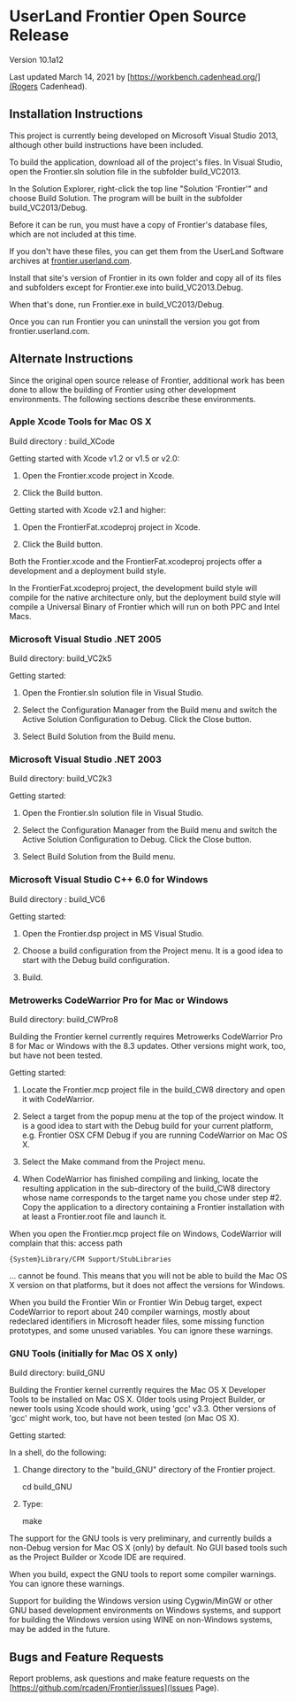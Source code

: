 # UserLand Frontier Open Source Release

Version 10.1a12 

Last updated March 14, 2021 by [https://workbench.cadenhead.org/](Rogers Cadenhead).

## Installation Instructions

This project is currently being developed on Microsoft Visual Studio 2013, although other build instructions have been included.

To build the application, download all of the project's files. In Visual Studio, open the Frontier.sln solution file in the subfolder build_VC2013.

In the Solution Explorer, right-click the top line "Solution 'Frontier'" and choose Build Solution. The program will be built in the subfolder build_VC2013/Debug.

Before it can be run, you must have a copy of Frontier's database files, which are not included at this time.

If you don't have these files, you can get them from the UserLand Software archives at [frontier.userland.com](http://frontier.userland.com/frontier901b1).

Install that site's version of Frontier in its own folder and copy all of its files and subfolders except for Frontier.exe into build_VC2013.Debug.

When that's done, run Frontier.exe in build_VC2013/Debug.

Once you can run Frontier you can uninstall the version you got from frontier.userland.com.

## Alternate Instructions

Since the original open source release of Frontier, additional work has been done to allow the building of Frontier using other development environments. The following sections describe these environments.

### Apple Xcode Tools for Mac OS X
   
Build directory : build_XCode

Getting started with Xcode v1.2 or v1.5 or v2.0:

1. Open the Frontier.xcode project in Xcode.

2. Click the Build button.

Getting started with Xcode v2.1 and higher:

1. Open the FrontierFat.xcodeproj project in Xcode.

2. Click the Build button.

Both the Frontier.xcode and the FrontierFat.xcodeproj projects offer a development and a deployment build style.

In the FrontierFat.xcodeproj project, the development build style will compile for the native architecture only, but the deployment build style will compile a Universal Binary of Frontier which will run on both PPC and Intel Macs.

### Microsoft Visual Studio .NET 2005

Build directory: build_VC2k5

Getting started:

1. Open the Frontier.sln solution file in Visual Studio.

2. Select the Configuration Manager from the Build menu and switch the Active Solution Configuration to Debug. Click the Close button.

3. Select Build Solution from the Build menu.

### Microsoft Visual Studio .NET 2003

Build directory: build_VC2k3

Getting started:

1. Open the Frontier.sln solution file in Visual Studio.

2. Select the Configuration Manager from the Build menu and switch the Active Solution Configuration to Debug. Click the Close button.

3. Select Build Solution from the Build menu.

### Microsoft Visual Studio C++ 6.0 for Windows
   
Build directory : build_VC6

Getting started:

1. Open the Frontier.dsp project in MS Visual Studio.

2. Choose a build configuration from the Project menu. It is a good idea to start with the Debug build configuration.

3. Build.

### Metrowerks CodeWarrior Pro for Mac or Windows
   
Build directory: build_CWPro8

Building the Frontier kernel currently requires Metrowerks CodeWarrior Pro 8 for Mac or Windows with the 8.3 updates. Other versions might work, too, but have not been tested.

Getting started:

1. Locate the Frontier.mcp project file in the build_CW8 directory and open it with CodeWarrior.

2. Select a target from the popup menu at the top of the project window. It is a good idea to start with the Debug build for your current
platform, e.g. Frontier OSX CFM Debug if you are running CodeWarrior on Mac OS X.

3. Select the Make command from the Project menu.

4. When CodeWarrior has finished compiling and linking, locate the resulting application in the sub-directory of the build_CW8 directory
whose name corresponds to the target name you chose under step #2. Copy the application to a directory containing a Frontier installation with at least a Frontier.root file and launch it.

When you open the Frontier.mcp project file on Windows, CodeWarrior will
complain that this: access path

	{System}Library/CFM Support/StubLibraries

... cannot be found. This means that you will not be able to build the Mac OS X version on that platforms, but it does not affect the versions for Windows.

When you build the Frontier Win or Frontier Win Debug target, expect CodeWarrior to report about 240 compiler warnings, mostly about redeclared identifiers in Microsoft header files, some missing function prototypes, and some unused variables. You can ignore these warnings.

### GNU Tools (initially for Mac OS X only)
   
Build directory: build_GNU

Building the Frontier kernel currently requires the Mac OS X Developer Tools to be installed on Mac OS X. Older tools using Project Builder, or newer tools using Xcode should work, using 'gcc' v3.3. Other versions of 'gcc' might work, too, but have not been tested (on Mac OS X).

Getting started:

In a shell, do the following:

1. Change directory to the "build_GNU" directory of the Frontier project.

	cd build_GNU

2. Type:

	make

The support for the GNU tools is very preliminary, and currently builds a non-Debug version for Mac OS X (only) by default. No GUI based tools such as the Project Builder or Xcode IDE are required.

When you build, expect the GNU tools to report some compiler warnings. You can ignore these warnings.

Support for building the Windows version using Cygwin/MinGW or other GNU based development environments on Windows systems, and support for building the Windows version using WINE on non-Windows systems, may be added in the future.

## Bugs and Feature Requests

Report problems, ask questions and make feature requests on the [https://github.com/rcaden/Frontier/issues](Issues Page).